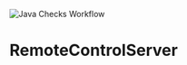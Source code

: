 ![Java Checks Workflow](https://github.com/vinsce/RemoteControlServer/actions/workflows/java_ci.yml/badge.svg)

# RemoteControlServer